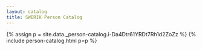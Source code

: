 ```yaml
---
layout: catalog
title: SWERIK Person Catalog
---
```

{% assign p = site.data._person-catalog.i-Da4Dtr61YRDt7Rh1d2ZoZz %}
{% include person-catalog.html p=p %}

